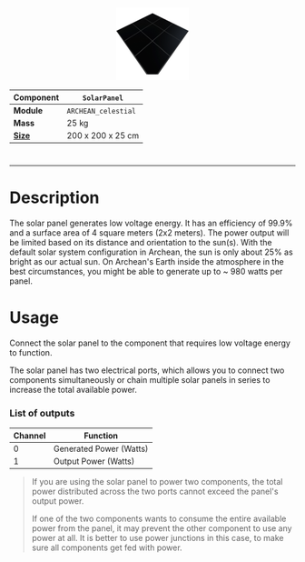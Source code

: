 <p align="center">
  <img src="SolarPanel.png" />
</p>

|Component|`SolarPanel`|
|---|---|
|**Module**|`ARCHEAN_celestial`|
|**Mass**|25 kg|
|[**Size**](# "Based on the component's occupancy in a fixed 25cm grid.")|200 x 200 x 25 cm|
#
---

# Description
The solar panel generates low voltage energy. It has an efficiency of 99.9% and a surface area of 4 square meters (2x2 meters).
The power output will be limited based on its distance and orientation to the sun(s).
With the default solar system configuration in Archean, the sun is only about 25% as bright as our actual sun. On Archean's Earth inside the atmosphere in the best circumstances, you might be able to generate up to ~ 980 watts per panel.

# Usage
Connect the solar panel to the component that requires low voltage energy to function.

The solar panel has two electrical ports, which allows you to connect two components simultaneously or chain multiple solar panels in series to increase the total available power.

### List of outputs
|Channel|Function|
|---|---|
|0|Generated Power (Watts)|
|1|Output Power (Watts)|

> If you are using the solar panel to power two components, the total power distributed across the two ports cannot exceed the panel's output power.
>
> If one of the two components wants to consume the entire available power from the panel, it may prevent the other component to use any power at all. It is better to use power junctions in this case, to make sure all components get fed with power.
